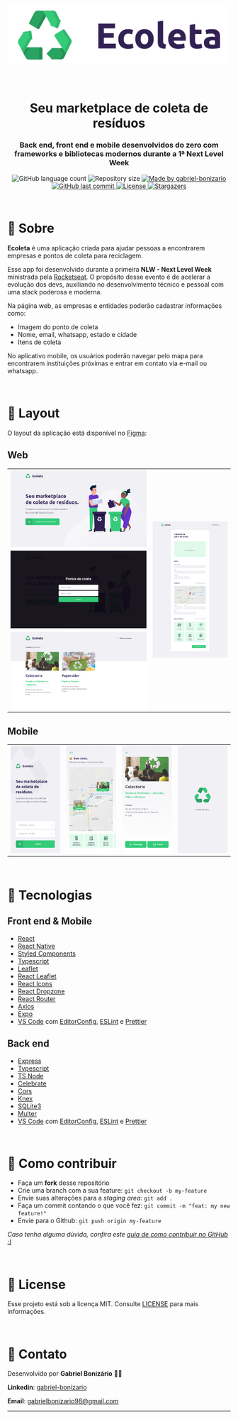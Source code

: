 <h1 align="center">
  <img alt="Ecoleta" title="Ecoleta" src="./assets/logo.png" />
</h1>

<br />

<h1 align="center">
  Seu marketplace de coleta de resíduos
</h1>

<h3 align="center">
  Back end, front end e mobile desenvolvidos do zero com frameworks e bibliotecas modernos durante a 1ª Next Level Week
</h3>

<p align="center">
  <img alt="GitHub language count" src="https://img.shields.io/github/languages/count/Bonizario/be-the-hero?color=04D361">

  <img alt="Repository size" src="https://img.shields.io/github/repo-size/bonizario/ecoleta?color=04D361">

  <a href="https://www.linkedin.com/in/gabriel-bonizario/">
    <img alt="Made by gabriel-bonizario" src="https://img.shields.io/badge/made%20by-gabriel%20bonizario-04D361">
  </a>

  <a href="https://github.com/bonizario/ecoleta/commits/master">
    <img alt="GitHub last commit" src="https://img.shields.io/github/last-commit/bonizario/ecoleta?color=04D361">
  </a>

  <a href="https://github.com/Bonizario/ecoleta/blob/master/LICENSE">
    <img alt="License" src="https://img.shields.io/github/license/bonizario/ecoleta?color=322153">
  </a>

  <a href="https://github.com/Bonizario/be-the-hero/stargazers">
    <img alt="Stargazers" src="https://img.shields.io/github/stars/bonizario/ecoleta?style=social">
  </a>
</p>

<br />

# :fallen_leaf: Sobre

**Ecoleta** é uma aplicação criada para ajudar pessoas a encontrarem empresas e pontos de coleta para reciclagem.

Esse app foi desenvolvido durante a primeira **NLW - Next Level Week** ministrada pela [Rocketseat](https://rocketseat.com.br/). O propósito desse evento é de acelerar a evolução dos devs, auxiliando no desenvolvimento técnico e pessoal com uma stack poderosa e moderna.

Na página web, as empresas e entidades poderão cadastrar informações como:

- Imagem do ponto de coleta
- Nome, email, whatsapp, estado e cidade
- Itens de coleta

No aplicativo mobile, os usuários poderão navegar pelo mapa para encontrarem instituições próximas e entrar em contato via e-mail ou whatsapp.

<br />

# :art: Layout

O layout da aplicação está disponível no [Figma](https://www.figma.com/file/1SxgOMojOB2zYT0Mdk28lB/Ecoleta?node-id=136%3A546):

## Web

<table cellspacing="0" cellpadding="0">
  <tr>
    <td><img alt="NextLevelWeek" src="assets/home.png" /></td>
    <td rowspan="3"><img alt="NextLevelWeek" src="assets/register.png" /></td>
  </tr>
  <tr>
    <td><img alt="NextLevelWeek" src="assets/search.png" /></td>
  </tr>
  <tr>
    <td><img alt="NextLevelWeek" src="assets/index.png" /></td>
  </tr>
</table>

## Mobile

<table cellspacing="0" cellpadding="0">
  <tr>
    <td><img alt="NextLevelWeek" src="assets/mobile-start.png" /></td>
    <td><img alt="NextLevelWeek" src="assets/mobile-home.png" /></td>
    <td><img alt="NextLevelWeek" src="assets/mobile-details.png" /></td>
    <td><img alt="NextLevelWeek" src="assets/mobile-splash.png" /></td>
  </tr>
</table>

<br />

# :rocket: Tecnologias

## Front end & Mobile

- [React](https://reactjs.org/)
- [React Native](https://reactnative.dev/)
- [Styled Components](https://styled-components.com/)
- [Typescript](https://www.typescriptlang.org/)
- [Leaflet](https://leafletjs.com/)
- [React Leaflet](https://react-leaflet.js.org/)
- [React Icons](https://react-icons.netlify.com/)
- [React Dropzone](https://react-dropzone.js.org/)
- [React Router](https://reacttraining.com/react-router/)
- [Axios](https://github.com/axios/axios)
- [Expo](https://expo.io/)
- [VS Code][vc] com [EditorConfig][vceditconfig], [ESLint][vceslint] e [Prettier][vcprettier]

## Back end

- [Express](https://github.com/expressjs/express)
- [Typescript](https://www.typescriptlang.org/)
- [TS Node](https://github.com/TypeStrong/ts-node)
- [Celebrate](https://github.com/arb/celebrate)
- [Cors](https://www.npmjs.com/package/cors)
- [Knex](http://knexjs.org/)
- [SQLite3](https://www.npmjs.com/package/sqlite3)
- [Multer](https://github.com/expressjs/multer)
- [VS Code][vc] com [EditorConfig][vceditconfig], [ESLint][vceslint] e [Prettier][vcprettier]

<br />

# :speech_balloon: Como contribuir

- Faça um **fork** desse repositório
- Crie uma branch com a sua feature: `git checkout -b my-feature`
- Envie suas alterações para a _staging area_: `git add .`
- Faça um commit contando o que você fez: `git commit -m "feat: my new feature!"`
- Envie para o Github: `git push origin my-feature`

_Caso tenha alguma dúvida, confira este [guia de como contribuir no GitHub :)](https://github.com/firstcontributions/first-contributions/blob/master/translations/README.pt_br.md)_

<br />

# :memo: License

Esse projeto está sob a licença MIT. Consulte [LICENSE](https://github.com/Bonizario/be-the-hero/blob/master/LICENSE) para mais informações.

<br />

# :postbox: Contato

Desenvolvido por **Gabriel Bonizário** 👋🏻

**Linkedin**: [gabriel-bonizario](https://www.linkedin.com/in/gabriel-bonizario/)

**Email**: gabrielbonizario98@gmail.com

---

[vc]: https://code.visualstudio.com/
[vceditconfig]: https://marketplace.visualstudio.com/items?itemName=EditorConfig.EditorConfig
[vceslint]: https://marketplace.visualstudio.com/items?itemName=dbaeumer.vscode-eslint
[vcprettier]: https://marketplace.visualstudio.com/items?itemName=esbenp.prettier-vscode
